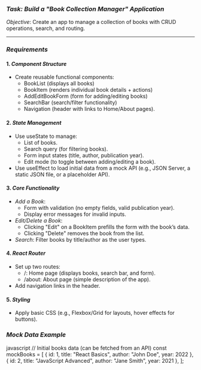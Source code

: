 ### *Task: Build a "Book Collection Manager" Application*  
*Objective*: Create an app to manage a collection of books with CRUD operations, search, and routing.  

---

### *Requirements*  
#### 1. *Component Structure*  
- Create reusable functional components:  
  - BookList (displays all books)  
  - BookItem (renders individual book details + actions)  
  - AddEditBookForm (form for adding/editing books)  
  - SearchBar (search/filter functionality)  
  - Navigation (header with links to Home/About pages).  

#### 2. *State Management*  
- Use useState to manage:  
  - List of books.  
  - Search query (for filtering books).  
  - Form input states (title, author, publication year).  
  - Edit mode (to toggle between adding/editing a book).  
- Use useEffect to load initial data from a mock API (e.g., JSON Server, a static JSON file, or a placeholder API).  

#### 3. *Core Functionality*  
- *Add a Book*:  
  - Form with validation (no empty fields, valid publication year).  
  - Display error messages for invalid inputs.  
- *Edit/Delete a Book*:  
  - Clicking "Edit" on a BookItem prefills the form with the book’s data.  
  - Clicking "Delete" removes the book from the list.  
- *Search*: Filter books by title/author as the user types.  

#### 4. *React Router*  
- Set up two routes:  
  - /: Home page (displays books, search bar, and form).  
  - /about: About page (simple description of the app).  
- Add navigation links in the header.  

#### 5. *Styling*  
- Apply basic CSS (e.g., Flexbox/Grid for layouts, hover effects for buttons).  




### *Mock Data Example*  
javascript
// Initial books data (can be fetched from an API)
const mockBooks = [
  { id: 1, title: "React Basics", author: "John Doe", year: 2022 },
  { id: 2, title: "JavaScript Advanced", author: "Jane Smith", year: 2021 },
];

